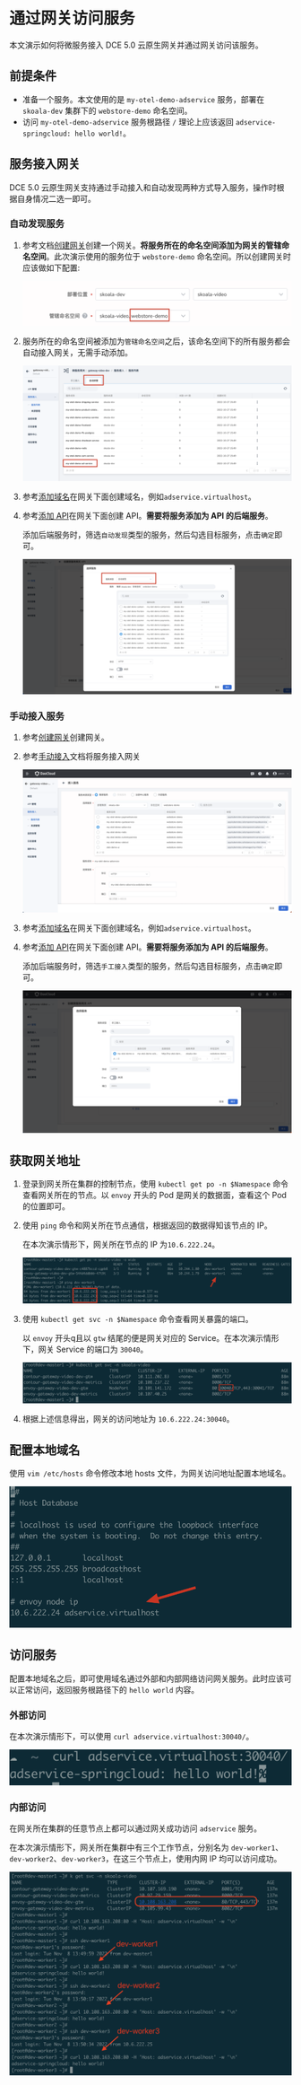 # 通过网关访问服务

本文演示如何将微服务接入 DCE 5.0 云原生网关并通过网关访问该服务。

## 前提条件

- 准备一个服务。本文使用的是 `my-otel-demo-adservice` 服务，部署在 `skoala-dev` 集群下的 `webstore-demo` 命名空间。
- 访问 `my-otel-demo-adservice` 服务根路径 `/` 理论上应该返回 `adservice-springcloud: hello world!`。

## 服务接入网关

DCE 5.0 云原生网关支持通过手动接入和自动发现两种方式导入服务，操作时根据自身情况二选一即可。

### 自动发现服务

1. 参考文档[创建网关](../gateway/create-gateway.md)创建一个网关。**将服务所在的命名空间添加为网关的管辖命名空间**。此次演示使用的服务位于 `webstore-demo` 命名空间。所以创建网关时应该做如下配置:

    ![管辖命名空间](../images/br-gw01.png)

2. 服务所在的命名空间被添加为`管辖命名空间`之后，该命名空间下的所有服务都会自动接入网关，无需手动添加。

    ![自动发现](../images/br-gw02.png)

3. 参考[添加域名](../gateway/domain/add-domain.md)在网关下面创建域名，例如`adservice.virtualhost`。
4. 参考[添加 API](../gateway/api/add-api.md)在网关下面创建 API。**需要将服务添加为 API 的后端服务**。

    添加后端服务时，筛选`自动发现`类型的服务，然后勾选目标服务，点击`确定`即可。

    ![后端服务](../images/br-gw03.png)

### 手动接入服务

1. 参考[创建网关](../gateway/create-gateway.md)创建网关。

2. 参考[手动接入](../gateway/service/manual-integrate.md)文档将服务接入网关

    ![](../images/br-gw04.png)

3. 参考[添加域名](../gateway/domain/add-domain.md)在网关下面创建域名，例如`adservice.virtualhost`。
4. 参考[添加 API](../gateway/api/add-api.md)在网关下面创建 API。**需要将服务添加为 API 的后端服务**。

    添加后端服务时，筛选`手工接入`类型的服务，然后勾选目标服务，点击`确定`即可。

    ![后端服务](../images/br-gw05.png)

## 获取网关地址

1. 登录到网关所在集群的控制节点，使用 `kubectl get po -n $Namespace` 命令查看网关所在的节点。以 `envoy` 开头的 Pod 是网关的数据面，查看这个 Pod 的位置即可。

2. 使用 `ping` 命令和网关所在节点通信，根据返回的数据得知该节点的 IP。

    在本次演示情形下，网关所在节点的 IP 为`10.6.222.24`。

    ![ping](../images/br-gw06.png)

3. 使用 `kubectl get svc -n $Namespace` 命令查看网关暴露的端口。

    以 `envoy` 开头q且以 `gtw` 结尾的便是网关对应的 Service。在本次演示情形下，网关 Service 的端口为 `30040`。

    ![nodeport](../images/br-gw07.png)

4. 根据上述信息得出，网关的访问地址为 `10.6.222.24:30040`。

## 配置本地域名

使用 `vim /etc/hosts` 命令修改本地 hosts 文件，为网关访问地址配置本地域名。

![hosts](../images/br-gw08.png)

## 访问服务

配置本地域名之后，即可使用域名通过外部和内部网络访问网关服务。此时应该可以正常访问，返回服务根路径下的 `hello world` 内容。

### 外部访问

在本次演示情形下，可以使用 `curl adservice.virtualhost:30040/`。

![internal visit](../images/br-gw09.png)

### 内部访问

在网关所在集群的任意节点上都可以通过网关成功访问 `adservice` 服务。

在本次演示情形下，网关所在集群中有三个工作节点，分别名为 `dev-worker1`、`dev-worker2`、`dev-worker3`，在这三个节点上，使用内网 IP 均可以访问成功。

![public visit](../images/br-gw10.png)
